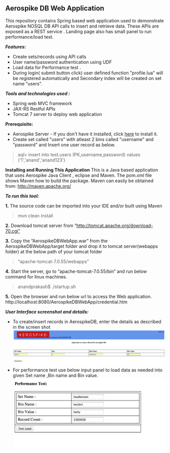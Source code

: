 

Aerospike DB Web Application
----------------------------


This repository contains Spring based web application used to demonstrate Aerospike NOSQL DB API calls to insert and retrieve data. These APIs are exposed as a REST service . Landing page also has small panel to run performance/load test.

***Features:***

 - Create sets/records using API calls
 - User name/password authentication using UDF
 - Load data for Performance test . 
 -  During login( submit button click) user defined function "profile.lua" will be registered automatically and Secondary index will be created on set name "users".


***Tools and technologies used :***

 - Spring web MVC framework
 - JAX-RS Restful APIs
 - Tomcat 7 server to deploy web application
 

****Prerequisite:**** 

 - Aerospike Server - If you don't have it installed, click [here](http://www.aerospike.com/docs/operations/install/) to install it.
 - Create set called "users" with atleast 2 bins called "username" and "password" and Insert one user record as below.

>  aql> insert into test.users (PK,username,password) values  
                               ('1','anand','anand123')
  

 
**Installing and Running This Application**
This is a Java based application that uses Aerospike Java Client , eclipse and Maven. The pom.xml file shows Maven how to build the package. Maven can easily be obtained from:
http://maven.apache.org/

***To run this tool:*** 

 **1.** The source code can be imported into your IDE and/or built using Maven
    

>  mvn clean install

 **2.** Download tomcat server from “http://tomcat.apache.org/download-70.cgi” 
 
 **3.** Copy the “AerospikeDBWebApp.war” from the AerospikeDBWebApp/target folder and drop it to tomcat server(webapps folder) at the below path of your tomcat folder

>   “apache-tomcat-7.0.55/webapps”

 **4.** Start the server, go to “apache-tomcat-7.0.55/bin” and run below command for   linux machines. 
 

>   anandprakash$ ./startup.sh

 **5.** Open the browser and run below url to access the Web application.    
          http://localhost:8080/AerospikeDBWebApp/credential.htm

***User Interface screenshot and details:***

 - To create/insert records in AerospikeDB, enter the details as described in the screen shot
 ![Insert records](https://github.com/anandintouch/AerospikeDBWebApp/blob/master/src/main/webapp/images/insert_records.png)
 - For performance test use below input panel to load data as needed into given Set name ,Bin name and Bin value.  
 ![Load test panel](https://github.com/anandintouch/AerospikeDBWebApp/blob/master/src/main/webapp/images/loadtest.png)